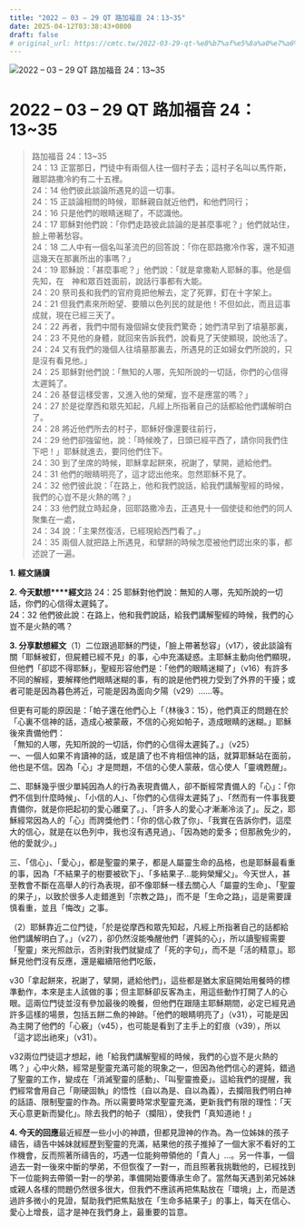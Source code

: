 ```yaml
---
title: "2022 – 03 – 29 QT 路加福音 24：13~35"
date: 2025-04-12T03:38:43+0800
draft: false
# original_url: https://cmtc.tw/2022-03-29-qt-%e8%b7%af%e5%8a%a0%e7%a6%8f%e9%9f%b3-24%ef%bc%9a1335
---
```


![2022 – 03 – 29 QT 路加福音 24：13\~35](/images/qt.jpg   "2022 – 03 – 29 QT 路加福音 24：13\~35")

# 2022 – 03 – 29 QT 路加福音 24：13\~35

> 路加福音 24：13\~35  
> 24：13 正當那日，門徒中有兩個人往一個村子去；這村子名叫以馬忤斯，離耶路撒冷約有二十五裡。  
> 24：14 他們彼此談論所遇見的這一切事。  
> 24：15 正談論相問的時候，耶穌親自就近他們，和他們同行；  
> 24：16 只是他們的眼睛迷糊了，不認識他。  
> 24：17 耶穌對他們說：「你們走路彼此談論的是甚麼事呢？」他們就站住，臉上帶著愁容。  
> 24：18 二人中有一個名叫革流巴的回答說：「你在耶路撒冷作客，還不知道這幾天在那裏所出的事嗎？」  
> 24：19 耶穌說：「甚麼事呢？」他們說：「就是拿撒勒人耶穌的事。他是個先知，在　神和眾百姓面前，說話行事都有大能。  
> 24：20 祭司長和我們的官府竟把他解去，定了死罪，釘在十字架上。  
> 24：21 但我們素來所盼望、要贖以色列民的就是他！不但如此，而且這事成就，現在已經三天了。  
> 24：22 再者，我們中間有幾個婦女使我們驚奇；她們清早到了墳墓那裏，  
> 24：23 不見他的身體，就回來告訴我們，說看見了天使顯現，說他活了。  
> 24：24 又有我們的幾個人往墳墓那裏去，所遇見的正如婦女們所說的，只是沒有看見他。」  
> 24：25 耶穌對他們說：「無知的人哪，先知所說的一切話，你們的心信得太遲鈍了。  
> 24：26 基督這樣受害，又進入他的榮耀，豈不是應當的嗎？」  
> 24：27 於是從摩西和眾先知起，凡經上所指著自己的話都給他們講解明白了。  
> 24：28 將近他們所去的村子，耶穌好像還要往前行，  
> 24：29 他們卻強留他，說：「時候晚了，日頭已經平西了，請你同我們住下吧！」耶穌就進去，要同他們住下。  
> 24：30 到了坐席的時候，耶穌拿起餅來，祝謝了，擘開，遞給他們。  
> 24：31 他們的眼睛明亮了，這才認出他來。忽然耶穌不見了。  
> 24：32 他們彼此說：「在路上，他和我們說話，給我們講解聖經的時候，我們的心豈不是火熱的嗎？」  
> 24：33 他們就立時起身，回耶路撒冷去，正遇見十一個使徒和他們的同人聚集在一處，  
> 24：34 說：「主果然復活，已經現給西門看了。」  
> 24：35 兩個人就把路上所遇見，和擘餅的時候怎麼被他們認出來的事，都述說了一遍。

**1.** **經文誦讀**

**2. 今天默想****經文**路 24：25 耶穌對他們說：無知的人哪，先知所說的一切話，你們的心信得太遲鈍了。  
24：32 他們彼此說：在路上，他和我們說話，給我們講解聖經的時候，我們的心豈不是火熱的嗎？

**3. 分享默想經文**（1）二位跟過耶穌的門徒，「臉上帶著愁容」（v17），彼此談論有關「耶穌被釘，但屍體已經不見」的事，心中充滿疑惑。主耶穌主動向他們顯現，但他們「卻認不得耶穌」，聖經形容他們是：「他們的眼睛迷糊了」（v16）有許多不同的解經，要解釋他們眼睛迷糊的事，有的說是他們視力受到了外界的干擾；或者可能是因為暮色將近，可能是因為面向夕陽（v29）……等。

但更有可能的原因是：「帕子還在他們心上「（林後3：15），他們真正的問題在於「心裏不信神的話，造成心被蒙蔽，不信的心宛如帕子，造成眼睛的迷糊。」耶穌後來責備他們：  
「無知的人哪，先知所說的一切話，你們的心信得太遲鈍了。」（v25）  
一、一個人如果不肯讀神的話，或是讀了也不肯相信神的話，就算耶穌站在面前，他也是不信。因為「心」才是問題，不信的心使人蒙蔽，信心使人「靈魂甦醒」。

二、耶穌幾乎很少單純因為人的行為表現責備人，卻不斷經常責備人的「心」：「你們不信到什麼時候」、「小信的人」、「你們的心信得太遲鈍了」、「然而有一件事我要責備你，就是你把起初的愛心離棄了。」、「許多人的愛心才漸漸冷淡了」。反之，耶穌經常因為人的「心」而誇獎他們：「你的信心救了你」、「我實在告訴你們，這麼大的信心，就是在以色列中，我也沒有遇見過」、「因為她的愛多；但那赦免少的，他的愛就少。」

三、「信心」、「愛心」，都是聖靈的果子，都是人屬靈生命的品格，也是耶穌最看重的事，因為「不結果子的樹要被砍下」、「多結果子…能夠榮耀父」。今天世人，甚至教會不斷在高舉人的行為表現，卻不像耶穌一樣去關心人「屬靈的生命」、「聖靈的果子」，以致於很多人走錯進到「宗教之路」，而不是「生命之路」，這是需要謹慎看重，並且「悔改」之事。

（2）耶穌靠近二位門徒，「於是從摩西和眾先知起，凡經上所指著自己的話都給他們講解明白了。」（v27），卻仍然沒能喚醒他們「遲鈍的心」，所以讀聖經需要「聖靈」來光照啟示，否則對我們就變成了「死的字句」，而不是「活的精意」。耶穌見他們沒有反應，還是繼續陪他們吃飯，

v30「拿起餅來，祝謝了，擘開，遞給他們」，這些都是猶太家庭開始用餐時的標準動作，本來是主人該做的事；但主耶穌卻反客為主，用這些動作打開了人的心眼。這兩位門徒並沒有參加最後的晚餐，但他們在跟隨主耶穌期間，必定已經見過許多這樣的場景，包括五餅二魚的神跡。「他們的眼睛明亮了」（v31），可能是因為主開了他們的「心竅」（v45），也可能是看到了主手上的釘痕（v39），所以「這才認出祂來」（v31）。

v32兩位門徒這才想起，祂「給我們講解聖經的時候，我們的心豈不是火熱的嗎？」心中火熱，經常是聖靈充滿可能的現象之一，但因為他們信心的遲鈍，錯過了聖靈的工作，變成在「消滅聖靈的感動」、「叫聖靈擔憂」。這給我們的提醒，我們經常會用自己「剛硬固執」的悟性（自以為是、自以為義），去攔阻我們明白神的話語、限制聖靈的作為。所以需要時常求聖靈充滿，更新我們有限的理性：「天天心意更新而變化」。除去我們的帕子（攔阻），使我們「真知道祂！」

**4. 今天的回應**最近經歷一些小小的神蹟，但都見證神的作為。為一位姊妹的孩子禱告，禱告中姊妹就經歷到聖靈的充滿，結果他的孩子推掉了一個大家不看好的工作機會，反而照著所禱告的，巧遇一位能夠帶領他的「貴人」…。另一件事，一個過去一對一後來中斷的學弟，不但恢復了一對一，而且照著我挑戰他的，已經找到下一位能夠去帶領一對一的學弟，準備開始要傳承生命了。當然每天遇到弟兄姊妹或親人各樣的問題仍然很多很大，但我們不應該再把焦點放在「環境」上，而是透過許多微小的見證，幫助我們把焦點放在「生命多結果子」的事上，每天在信心、愛心上增長，這才是神在我們身上，最重要的旨意。